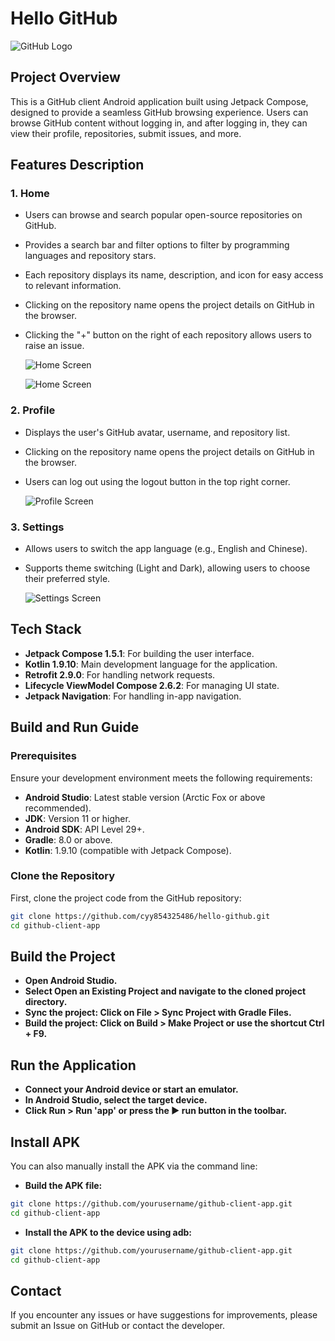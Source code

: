 # Hello GitHub

![GitHub Logo](https://github.githubassets.com/images/modules/logos_page/GitHub-Mark.png)

## Project Overview

This is a GitHub client Android application built using Jetpack Compose, designed to provide a seamless GitHub browsing experience. Users can browse GitHub content without logging in, and after logging in, they can view their profile, repositories, submit issues, and more.

## Features Description

### 1. Home
- Users can browse and search popular open-source repositories on GitHub.
- Provides a search bar and filter options to filter by programming languages and repository stars.
- Each repository displays its name, description, and icon for easy access to relevant information.
- Clicking on the repository name opens the project details on GitHub in the browser.
- Clicking the "+" button on the right of each repository allows users to raise an issue.

  ![Home Screen](./Screenshot_20240829_134338_HelloGitHub.jpg)

  ![Home Screen](./Screenshot_20240829_134506_HelloGitHub.jpg)

### 2. Profile
- Displays the user's GitHub avatar, username, and repository list.
- Clicking on the repository name opens the project details on GitHub in the browser.
- Users can log out using the logout button in the top right corner.

  ![Profile Screen](./Screenshot_20240829_133328_HelloGitHub.jpg)

### 3. Settings
- Allows users to switch the app language (e.g., English and Chinese).
- Supports theme switching (Light and Dark), allowing users to choose their preferred style.

  ![Settings Screen](./Screenshot_20240829_133336_HelloGitHub.jpg)


## Tech Stack

- **Jetpack Compose 1.5.1**: For building the user interface.
- **Kotlin 1.9.10**: Main development language for the application.
- **Retrofit 2.9.0**: For handling network requests.
- **Lifecycle ViewModel Compose 2.6.2**: For managing UI state.
- **Jetpack Navigation**: For handling in-app navigation.

## Build and Run Guide

### Prerequisites

Ensure your development environment meets the following requirements:

- **Android Studio**: Latest stable version (Arctic Fox or above recommended).
- **JDK**: Version 11 or higher.
- **Android SDK**: API Level 29+.
- **Gradle**: 8.0 or above.
- **Kotlin**: 1.9.10 (compatible with Jetpack Compose).

### Clone the Repository

First, clone the project code from the GitHub repository:

```bash
git clone https://github.com/cyy854325486/hello-github.git
cd github-client-app
```

## Build the Project
- **Open Android Studio.**
- **Select Open an Existing Project and navigate to the cloned project directory.**
- **Sync the project: Click on File > Sync Project with Gradle Files.**
- **Build the project: Click on Build > Make Project or use the shortcut Ctrl + F9.**


## Run the Application
- **Connect your Android device or start an emulator.**
- **In Android Studio, select the target device.**
- **Click Run > Run 'app' or press the ▶️ run button in the toolbar.**

## Install APK
You can also manually install the APK via the command line:
- **Build the APK file:**
```bash
git clone https://github.com/yourusername/github-client-app.git
cd github-client-app
```
- **Install the APK to the device using adb:**
```bash
git clone https://github.com/yourusername/github-client-app.git
cd github-client-app
```

## Contact
If you encounter any issues or have suggestions for improvements, please submit an Issue on GitHub or contact the developer.
